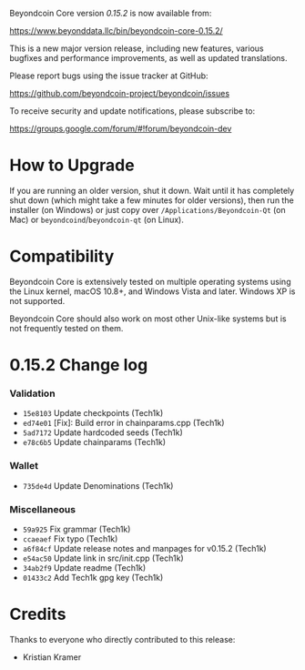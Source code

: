 Beyondcoin Core version *0.15.2* is now available from:

  <https://www.beyonddata.llc/bin/beyondcoin-core-0.15.2/>

This is a new major version release, including new features, various bugfixes
and performance improvements, as well as updated translations.

Please report bugs using the issue tracker at GitHub:

  <https://github.com/beyondcoin-project/beyondcoin/issues>

To receive security and update notifications, please subscribe to:

  <https://groups.google.com/forum/#!forum/beyondcoin-dev>

How to Upgrade
==============

If you are running an older version, shut it down. Wait until it has completely
shut down (which might take a few minutes for older versions), then run the 
installer (on Windows) or just copy over `/Applications/Beyondcoin-Qt` (on Mac)
or `beyondcoind`/`beyondcoin-qt` (on Linux).

Compatibility
==============

Beyondcoin Core is extensively tested on multiple operating systems using
the Linux kernel, macOS 10.8+, and Windows Vista and later. Windows XP is not supported.

Beyondcoin Core should also work on most other Unix-like systems but is not
frequently tested on them.

0.15.2 Change log
=================

### Validation
- `15e8103` Update checkpoints (Tech1k)
- `ed74e01` [Fix]: Build error in chainparams.cpp (Tech1k)
- `5ad7172` Update hardcoded seeds (Tech1k)
- `e78c6b5` Update chainparams (Tech1k)

### Wallet
- `735de4d` Update Denominations (Tech1k)

### Miscellaneous
- `59a925` Fix grammar (Tech1k)
- `ccaeaef` Fix typo (Tech1k)
- `a6f84cf` Update release notes and manpages for v0.15.2 (Tech1k)
- `e54ac50` Update link in src/init.cpp (Tech1k)
- `34ab2f9` Update readme (Tech1k)
- `01433c2` Add Tech1k gpg key (Tech1k)

Credits
=======

Thanks to everyone who directly contributed to this release:

- Kristian Kramer
